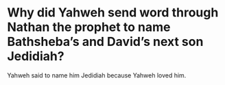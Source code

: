 # Why did Yahweh send word through Nathan the prophet to name Bathsheba’s and David’s next son Jedidiah?

Yahweh said to name him Jedidiah because Yahweh loved him.
